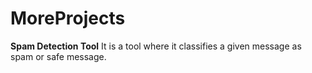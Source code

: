 # MoreProjects
**Spam Detection Tool** 
It is a tool where it classifies a given message as spam or safe message.
